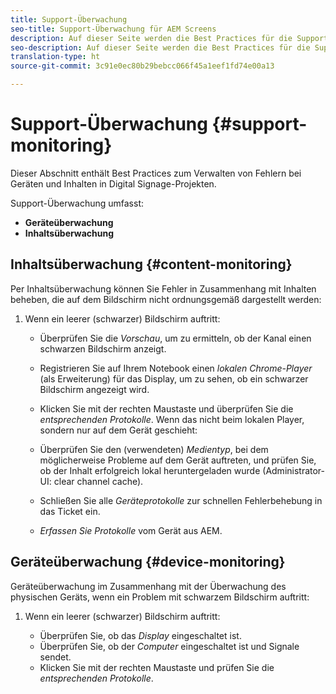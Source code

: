 ```yaml
---
title: Support-Überwachung
seo-title: Support-Überwachung für AEM Screens
description: Auf dieser Seite werden die Best Practices für die Support-Überwachung von AEM Screens beschrieben.
seo-description: Auf dieser Seite werden die Best Practices für die Support-Überwachung von AEM Screens beschrieben.
translation-type: ht
source-git-commit: 3c91e0ec80b29bebcc066f45a1eef1fd74e00a13

---
```



# Support-Überwachung {#support-monitoring}

Dieser Abschnitt enthält Best Practices zum Verwalten von Fehlern bei Geräten und Inhalten in Digital Signage-Projekten.

Support-Überwachung umfasst:

* **Geräteüberwachung**
* **Inhaltsüberwachung**

## Inhaltsüberwachung {#content-monitoring}

Per Inhaltsüberwachung können Sie Fehler in Zusammenhang mit Inhalten beheben, die auf dem Bildschirm nicht ordnungsgemäß dargestellt werden:

1. Wenn ein leerer (schwarzer) Bildschirm auftritt:

   * Überprüfen Sie die *Vorschau*, um zu ermitteln, ob der Kanal einen schwarzen Bildschirm anzeigt.
   * Registrieren Sie auf Ihrem Notebook einen *lokalen Chrome-Player* (als Erweiterung) für das Display, um zu sehen, ob ein schwarzer Bildschirm angezeigt wird.
   * Klicken Sie mit der rechten Maustaste und überprüfen Sie die *entsprechenden Protokolle*.
   Wenn das nicht beim lokalen Player, sondern nur auf dem Gerät geschieht:

   * Überprüfen Sie den (verwendeten) *Medientyp*, bei dem möglicherweise Probleme auf dem Gerät auftreten, und prüfen Sie, ob der Inhalt erfolgreich lokal heruntergeladen wurde (Administrator-UI: clear channel cache).
   * Schließen Sie alle *Geräteprotokolle* zur schnellen Fehlerbehebung in das Ticket ein.
   * *Erfassen Sie Protokolle* vom Gerät aus AEM.


## Geräteüberwachung {#device-monitoring}

Geräteüberwachung im Zusammenhang mit der Überwachung des physischen Geräts, wenn ein Problem mit schwarzem Bildschirm auftritt:

1. Wenn ein leerer (schwarzer) Bildschirm auftritt:

   * Überprüfen Sie, ob das *Display* eingeschaltet ist.
   * Überprüfen Sie, ob der *Computer* eingeschaltet ist und Signale sendet.
   * Klicken Sie mit der rechten Maustaste und prüfen Sie die *entsprechenden Protokolle*.

